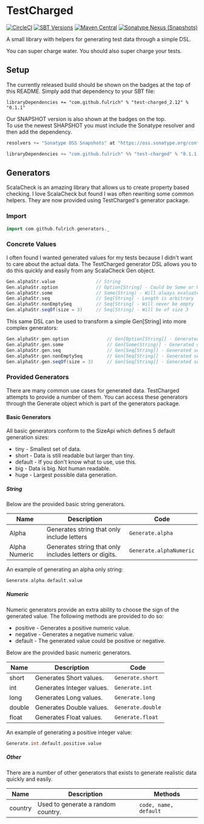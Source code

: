 # TestCharged
[![CircleCI](https://img.shields.io/circleci/project/github/fulrich/TestCharged/master.svg?style=flat-square)](https://circleci.com/gh/fulrich/TestCharged/tree/master)
[![SBT Versions](https://img.shields.io/badge/versions-2.11%20%7C%202.12-blue.svg?style=flat-square)](https://github.com/fulrich/TestCharged/blob/455d73f549c5edd0d71d2d13748cd8c458483d20/build.sbt#L3)
[![Maven Central](https://img.shields.io/maven-central/v/com.github.fulrich/test-charged_2.12.svg?style=flat-square)](https://search.maven.org/artifact/com.github.fulrich/test-charged_2.12/0.1.1/jar)
[![Sonatype Nexus (Snapshots)](https://img.shields.io/nexus/s/https/oss.sonatype.org/com.github.fulrich/test-charged_2.12.svg?style=flat-square)](https://oss.sonatype.org/content/repositories/snapshots/com/github/fulrich/test-charged_2.12/)

A small library with helpers for generating test data through a simple DSL.

You can super charge water.  You should also super charge your tests.

## Setup
The currently released build should be shown on the badges at the top of this README.
Simply add that dependency to your SBT file:

`libraryDependencies += "com.github.fulrich" % "test-charged_2.12" % "0.1.1"`

Our SNAPSHOT version is also shown at the badges on the top.  
To use the newest SHAPSHOT you must include the Sonatype resolver and then add the dependency.

```scala
resolvers += "Sonatype OSS Snapshots" at "https://oss.sonatype.org/content/repositories/snapshots"

libraryDependencies += "com.github.fulrich" %% "test-charged" % "0.1.1-SNAPSHOT" % "test"
```

## Generators
ScalaCheck is an amazing library that allows us to create property based checking. 
I love ScalaCheck but found I was often rewriting some common helpers.
They are now provided using TestCharged's generator package.

### Import
```scala
import com.github.fulrich.generators._
```

### Concrete Values
I often found I wanted generated values for my tests because I didn't want to care about the actual data. The TestCharged generator DSL allows you to do this quickly and easily from any ScalaCheck Gen object.

```scala
Gen.alphaStr.value               // String
Gen.alphaStr.option              // Option[String] - Could be Some or None
Gen.alphaStr.some                // Some(String) - Will always evaluate to Some
Gen.alphaStr.seq                 // Seq[String] - Length is arbitrary
Gen.alphaStr.nonEmptySeq         // Seq[String] - Will never be empty
Gen.alphaStr.seqOf(size = 3)     // Seq[String] - Will be of size 3
``` 

This same DSL can be used to transform a simple Gen[String] into more complex generators:

```scala
Gen.alphaStr.gen.option              // Gen[Option[String]] - Generated option could be Some or None
Gen.alphaStr.gen.some                // Gen[Some(String)] - Generated option will always evaluate to Some
Gen.alphaStr.gen.seq                 // Gen[Seq[String]] - Generated sequence's length is arbitrary
Gen.alphaStr.gen.nonEmptySeq         // Gen[Seq[String]] - Generated sequence will never be empty
Gen.alphaStr.gen.seqOf(size = 3)     // Gen[Seq[String]] - Generated sequence will be of size 3
```

### Provided Generators
There are many common use cases for generated data.  TestCharged attempts to provide a number of them.
You can access these generators through the Generate object which is part of the generators package.

#### Basic Generators
All basic generators conform to the SizeApi which defines 5 default generation sizes:

* tiny - Smallest set of data.
* short - Data is still readable but larger than tiny.
* default - If you don't know what to use, use this.
* big - Data is big.  Not human readable.
* huge - Largest possible data generation.

##### String
Below are the provided basic string generators.

Name | Description | Code
---- | ----------- | ----
Alpha | Generates string that only include letters | `Generate.alpha`
Alpha Numeric | Generates string that only includes letters or digits. | `Generate.alphaNumeric`

An example of generating an alpha only string:
```scala
Generate.alpha.default.value
```

##### Numeric
Numeric generators provide an extra ability to choose the sign of the generated value.
The following methods are provided to do so:

* positive - Generates a positive numeric value.
* negative - Generates a negative numeric value.
* default - The generated value could be positive or negative.

Below are the provided basic numeric generators.

Name | Description | Code
---- | ----------- | ----
short | Generates Short values. | `Generate.short`
int | Generates Integer values. | `Generate.int`
long | Generates Long values. | `Generate.long`
double | Generates Double values. | `Generate.double`
float | Generates Float values. | `Generate.float`

An example of generating a positive integer value:
```scala
Generate.int.default.positive.value
```

##### Other
There are a number of other generators that exists to generate realistic data quickly and easily.

Name | Description | Methods
---- | ----------- | ----
country | Used to generate a random country. | `code, name, default`

